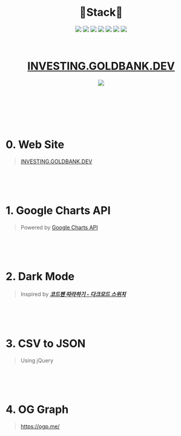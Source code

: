 <!-- <img src="https://img.shields.io/badge/브랜드 이름-색상 코드?style=flat-square&logo=브랜드이름&logoColor=white"/> -->
<!-- $ 참고 링크 $ https://simpleicons.org/ -->
<!-- *주의* 색상코드 입력시에 '#' 빼야함 -->

<h1 align="center"> 🔨Stack🔨 </h1>

<p align="center">
  <img src="https://img.shields.io/badge/Jupyter-F37626?style=flat-square&logo=Jupyter&logoColor=white"/>
  <img src="https://img.shields.io/badge/Python-3776AB?style=flat-square&logo=Python&logoColor=white"/>
  <img src="https://img.shields.io/badge/jQuery-0769AD?style=flat-square&logo=jQuery&logoColor=white"/>
  <img src="https://img.shields.io/badge/HTML5-E34F26?style=flat-square&logo=HTML5&logoColor=white"/>
  <img src="https://img.shields.io/badge/CSS3-1572B6?style=flat-square&logo=CSS3&logoColor=white"/>
  <img src="https://img.shields.io/badge/JavaScript-F7DF1E?style=flat-square&logo=JavaScript&logoColor=white"/>
  <img src="https://img.shields.io/badge/pandas-150458?style=flat-square&logo=pandas&logoColor=white"/>
</p>
</br>
<h1 align="center"> 
  <a href="https://investing.goldbank.dev" target="blank">INVESTING.GOLDBANK.DEV</a>
</h1>
<p align="center"><a href="https://hits.seeyoufarm.com"><img src="https://hits.seeyoufarm.com/api/count/incr/badge.svg?url=https%3A%2F%2Fgithub.com%2Fkimbank%2Finvesting&count_bg=%2379C83D&title_bg=%23555555&icon=&icon_color=%23E7E7E7&title=visits&edge_flat=false"/></a></p>
</br></br></br></br></br>

# 0. Web Site
> [INVESTING.GOLDBANK.DEV](https://investing.goldbank.dev)


</br></br></br>

# 1. Google Charts API
> Powered by [Google Charts API](https://developers.google.com/chart)


</br></br></br>

# 2. Dark Mode
> Inspired by ___[코드펜 따라하기 - 다크모드 스위치](https://vvcdcode.github.io/2019/08/04/codepen-study-3.html)___


</br></br></br>

# 3. CSV to JSON
> Using jQuery


</br></br></br>

# 4. OG Graph

> https://ogp.me/
